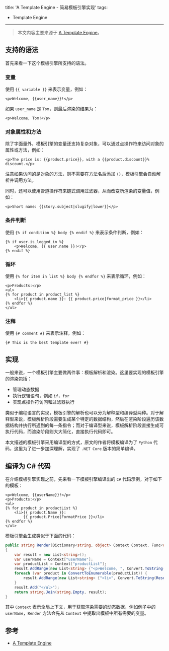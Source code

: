 title: 'A Template Engine - 简易模板引擎实现'
tags:
- Template Engine
---

> 本文内容主要来源于 [A Template Engine](https://aosabook.org/en/500L/a-template-engine.html)。

## 支持的语法
首先来看一下这个模板引擎所支持的语法。

### 变量
使用 `{{ variable }}` 来表示变量，例如：

```
<p>Welcome, {{user_name}}!</p>
```

如果 `user_name` 是 `Tom`，则最后渲染的结果为：

```
<p>Welcome, Tom!</p>
```

### 对象属性和方法
除了字面量外，模板引擎的变量还支持复杂对象，可以通过点操作符来访问对象的属性或方法，例如：

```
<p>The price is: {{product.price}}, with a {{product.discount}}% discount.</p>
```

注意如果访问的是对象的方法，则不需要在方法名后添加 `()`，模板引擎会自动解析并调用方法。

同时，还可以使用管道操作符来链式调用过滤器，从而改变所渲染的变量值，例如：

```
<p>Short name: {{story.subject|slugify|lower}}</p>
```

### 条件判断
使用 `{% if condition %} body {% endif %}` 来表示条件判断，例如：

```
{% if user.is_logged_in %}
    <p>Welcome, {{ user.name }}!</p>
{% endif %}
```

### 循环
使用 `{% for item in list %} body {% endfor %}` 来表示循环，例如：

```
<p>Products:</p>
<ul>
{% for product in product_list %}
    <li>{{ product.name }}: {{ product.price|format_price }}</li>
{% endfor %}
</ul>
```

### 注释
使用 `{# comment #}` 来表示注释，例如：

```
{# This is the best template ever! #}
```

## 实现
一般来说，一个模板引擎主要做两件事：模板解析和渲染。这里要实现的模板引擎的渲染包括：

* 管理动态数据
* 执行逻辑语句，例如 `if`，`for`
* 实现点操作符访问和过滤器执行

类似于编程语言的实现，模板引擎的解析也可以分为解释型和编译型两种。对于解释型来说，模板解析阶段需要生成某个特定的数据结构，然后在渲染阶段遍历该数据结构并执行所遇到的每一条指令；而对于编译型来说，模板解析阶段直接生成可执行代码，而渲染阶段则大大简化，直接执行代码即可。

本文描述的模板引擎采用编译型的方式，原文的作者将模板编译为了 `Python` 代码，这里为了进一步加深理解，实现了 `.NET Core` 版本的简单编译。

## 编译为 C# 代码
在介绍模板引擎实现之前，先来看一下模板引擎编译出的 `C#` 代码示例，对于如下的模板：

```
<p>Welcome, {{userName}}!</p>
<p>Products:</p>
<ul>
{% for product in productList %}
    <li>{{ product.Name }}:
        {{ product.Price|FormatPrice }}</li>
{% endfor %}
</ul>
```

模板引擎会生成类似于下面的代码：

```cs
public string Render(Dictionary<string, object> Context Context, Func<object, string[], object> ResolveDots)
{
    var result = new List<string>();
    var userName = Context["userName"];
    var productList = Context["productList"];
    result.AddRange(new List<string> {"<p>Welcome, ", Convert.ToString(userName), "!</p><p>Products:</p><ul>"});
    foreach (var product in ConvertToEnumerable(productList)) {
        result.AddRange(new List<string> {"<li>", Convert.ToString(ResolveDots(product, new [] { "Name" })), ":", Convert.ToString(FormatPrice(ResolveDots(product, new [] { "Price" }))), "</li>"});
    }
    result.Add("</ul>");
    return string.Join(string.Empty, result);
}
```

其中 `Context` 表示全局上下文，用于获取渲染需要的动态数据，例如例子中的 `userName`，`Render` 方法会先从 `Context` 中提取出模板中所有需要的变量。

## 参考
* [A Template Engine](https://aosabook.org/en/500L/a-template-engine.html)
